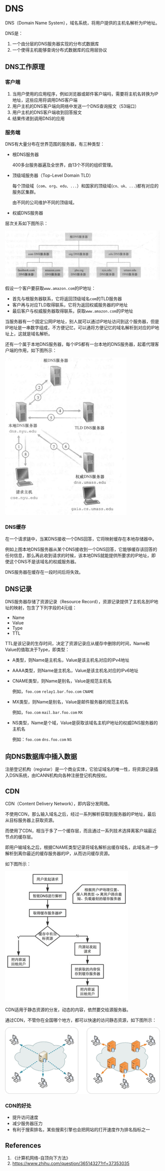# DNS

DNS（Domain Name System），域名系统，将用户提供的主机名解析为IP地址。

DNS是：

1. 一个由分层的DNS服务器实现的分布式数据库
2. 一个使得主机能够查询分布式数据库的应用层协议

## DNS工作原理

### 客户端

1. 当用户使用的应用程序，例如浏览器或邮件客户端吗，需要将主机名转换为IP地址，这些应用将调用DNS客户端
2. 用户主机的DNS客户端向网络中发送一个DNS查询报文（53端口）
3. 用户主机的DNS客户端收到回答报文
4. 结果传递到调用DNS的应用

### 服务端

DNS有大量分布在世界范围的服务器，有三种类型：

- 根DNS服务器

  400多台服务器遍及全世界，由13个不同的组织管理。

- 顶级域服务器（Top-Level Domain TLD）

  每个顶级域（`com`、`org`、`edu、...`）和国家的顶级域(`cn、uk、...`)都有对应的服务区集群。

  由不同的公司维护不同的顶级域。

- 权威DNS服务器

  

层次关系如下图所示：

![image-20220423223435921](DNS_assets/DNS_server_level.png)

假设一个客户要获取`www.amazon.com`的IP地址：

- 首先与根服务器联系，它将返回顶级域名`com`的TLD服务器
- 客户再与对应TLD取得联系，它将为返回权威服务器的IP地址
- 最后客户与权威服务器取得联系，获取`www.amazon.com`的IP地址

当服务器有一个固定公网IP地址，别人就可以通过IP地址访问到这个服务器，但是IP地址是一串数字组成，不方便记忆，可以通将方便记忆的域名解析到对应的IP地址上，这就是域名解析。

还有一个属于本地DNS服务器，每个IPS都有一台本地的DNS服务器，起着代理客户端的作用，如下图所示：

<img src="DNS_assets/DNS_local_server.png" alt=DNS_local_server style="zoom:50%;" />

### DNS缓存

在一个请求链中，当某DNS接收一个DNS回答，它将映射缓存在本地存储器中。

例如上图本地DNS服务器从某个DNS接收到一个DNS回答，它能够缓存该回答的任何信息，那么再此收到请求的时候，该本地DNS就能提供所要求的IP地址，即使这个DNS不是该域名的权威服务器。

DNS服务器在缓存在一段时间后将失效。

## DNS记录

DNS服务器存储了资源记录（Resource Record），资源记录提供了主机名到IP地址的映射，包含了下列字段的4元组：

- Name
- Value
- Type
- TTL

TTL是该记录的生存时间，决定了资源记录应从缓存中删除的时间，Name和Value的值取决于Type，即类型：

- A类型，则Name是主机名，Value是该主机名对应的IPv4地址

- AAAA类型，则Name是主机名，Value是该主机名对应的IPv6地址

- CNAME类型，则Name是别名，Value是规范主机名

  例如，`foo.com` `relay1.bar.foo.com` `CNAME`

- MX类型，则Name是别名，Value是邮件服务器的规范主机名

  例如，`foo.com` `mail.bar.foo.com` `MX`

- NS类型，Name是个域，Value是获取该域名主机IP地址的权威DNS服务器的主机名

  例如：`foo.com` `dns.foo.com` `NS`

## 向DNS数据库中插入数据

注册登记机构（registar）是一个商业实体，它验证域名的唯一性，将资源记录插入DSN系统，由ICANN机构向各种注册登记机构授权。

## CDN

CDN（Content Delivery Network），即内容分发网络。

不使用CDN，那么输入域名之后，经过一系列解析获取到服务器的IP地址，最后从目标服务器上获取资源。

而使用了CDN，相当于多了一个缓存层，而且通过一系列技术选择离客户端最近节点的缓存层。

即用户输域名之后，根据CNAME类型记录将域名解析出缓存域名，此域名进一步解析到离你最近的缓存服务器的IP，从而访问缓存资源。

如下图所示：

![img](DNS_assets/CDN_flow.jpg)

CDN适用于静态资源的分发，动态的内容，依然要交给源服务器。

通过CDN，不管你在全国哪个地方，都可以快速的访问静态资源，如下图所示：

![img](DNS_assets/CDN_example.jpg)

### CDN的好处

- 提升访问速度
- 减少服务器压力
- 有利于搜索排名，某些搜索引擎也会把网站的打开速度作为排名指标之一

## References

1. 《计算机网络-自顶向下方法》
2. https://www.zhihu.com/question/36514327?rf=37353035